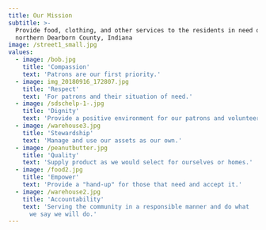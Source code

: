 ```yaml
---
title: Our Mission
subtitle: >-
  Provide food, clothing, and other services to the residents in need of
  northern Dearborn County, Indiana
image: /street1_small.jpg
values:
  - image: /bob.jpg
    title: 'Compassion'
    text: 'Patrons are our first priority.'
  - image: img_20180916_172807.jpg
    title: 'Respect'
    text: 'For patrons and their situation of need.'
  - image: /sdschelp-1-.jpg
    title: 'Dignity'
    text: 'Provide a positive environment for our patrons and volunteers.'
  - image: /warehouse3.jpg
    title: 'Stewardship'
    text: 'Manage and use our assets as our own.'
  - image: /peanutbutter.jpg
    title: 'Quality'
    text: 'Supply product as we would select for ourselves or homes.'
  - image: /food2.jpg
    title: 'Empower'
    text: 'Provide a "hand-up" for those that need and accept it.'
  - image: /warehouse2.jpg
    title: 'Accountability'
    text: 'Serving the community in a responsible manner and do what
      we say we will do.'
---
```


